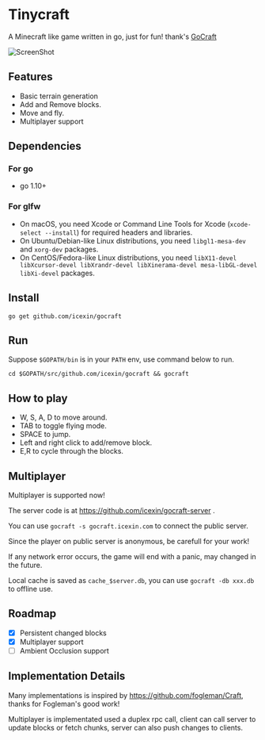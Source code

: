 # Tinycraft

A Minecraft like game written in go, just for fun! thank's [GoCraft](https://github.com/icexin/gocraft)

![ScreenShot](https://i.imgur.com/vrGRDg1.png)

## Features

- Basic terrain generation
- Add and Remove blocks.
- Move and fly.
- Multiplayer support

## Dependencies

### For go

- go 1.10+

### For glfw

- On macOS, you need Xcode or Command Line Tools for Xcode (`xcode-select --install`) for required headers and libraries.
- On Ubuntu/Debian-like Linux distributions, you need `libgl1-mesa-dev` and `xorg-dev` packages.
- On CentOS/Fedora-like Linux distributions, you need `libX11-devel libXcursor-devel libXrandr-devel libXinerama-devel mesa-libGL-devel libXi-devel` packages.


## Install

`go get github.com/icexin/gocraft`

## Run

Suppose `$GOPATH/bin` is in your `PATH` env, use command below to run. 

`cd $GOPATH/src/github.com/icexin/gocraft && gocraft`

## How to play

- W, S, A, D to move around.
- TAB to toggle flying mode.
- SPACE to jump.
- Left and right click to add/remove block.
- E,R to cycle through the blocks.

## Multiplayer

Multiplayer is supported now!

The server code is at https://github.com/icexin/gocraft-server .

You can use `gocraft -s gocraft.icexin.com` to connect the public server.

Since the player on public server is anonymous, be carefull for your work!

If any network error occurs, the game will end with a panic, may changed in the future.

Local cache is saved as `cache_$server.db`, you can use `gocraft -db xxx.db` to offline use.

## Roadmap

- [x] Persistent changed blocks
- [x] Multiplayer support
- [ ] Ambient Occlusion support

## Implementation Details

Many implementations is inspired by https://github.com/fogleman/Craft, thanks for Fogleman's good work!

Multiplayer is implementated used a duplex rpc call, client can call server to update blocks or fetch chunks, server can also push changes to clients. 
